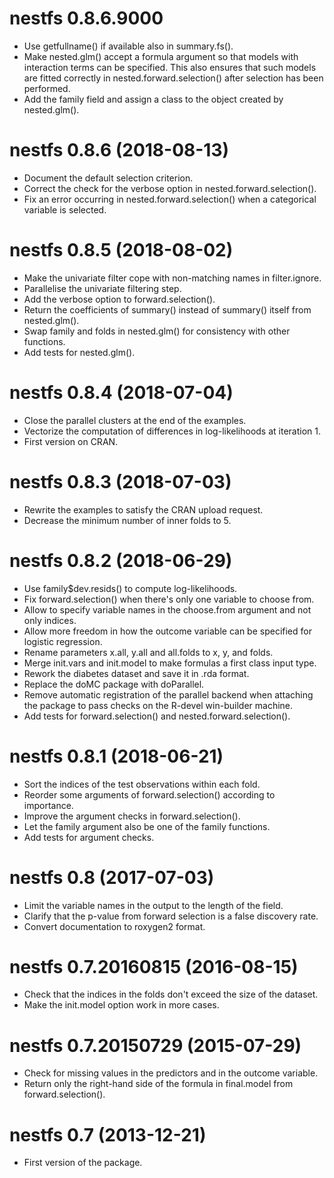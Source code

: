 # nestfs 0.8.6.9000

- Use getfullname() if available also in summary.fs().
- Make nested.glm() accept a formula argument so that models with interaction
  terms can be specified. This also ensures that such models are fitted
  correctly in nested.forward.selection() after selection has been performed.
- Add the family field and assign a class to the object created by
  nested.glm().


# nestfs 0.8.6 (2018-08-13)

- Document the default selection criterion.
- Correct the check for the verbose option in nested.forward.selection().
- Fix an error occurring in nested.forward.selection() when a categorical
  variable is selected.


# nestfs 0.8.5 (2018-08-02)

- Make the univariate filter cope with non-matching names in filter.ignore.
- Parallelise the univariate filtering step.
- Add the verbose option to forward.selection().
- Return the coefficients of summary() instead of summary() itself from
  nested.glm().
- Swap family and folds in nested.glm() for consistency with other functions.
- Add tests for nested.glm().


# nestfs 0.8.4 (2018-07-04)

- Close the parallel clusters at the end of the examples.
- Vectorize the computation of differences in log-likelihoods at iteration 1.
- First version on CRAN.


# nestfs 0.8.3 (2018-07-03)

- Rewrite the examples to satisfy the CRAN upload request.
- Decrease the minimum number of inner folds to 5.


# nestfs 0.8.2 (2018-06-29)

- Use family$dev.resids() to compute log-likelihoods.
- Fix forward.selection() when there's only one variable to choose from.
- Allow to specify variable names in the choose.from argument and not only
  indices.
- Allow more freedom in how the outcome variable can be specified for
  logistic regression.
- Rename parameters x.all, y.all and all.folds to x, y, and folds.
- Merge init.vars and init.model to make formulas a first class input type.
- Rework the diabetes dataset and save it in .rda format.
- Replace the doMC package with doParallel.
- Remove automatic registration of the parallel backend when attaching the
  package to pass checks on the R-devel win-builder machine.
- Add tests for forward.selection() and nested.forward.selection().


# nestfs 0.8.1 (2018-06-21)

- Sort the indices of the test observations within each fold.
- Reorder some arguments of forward.selection() according to importance.
- Improve the argument checks in forward.selection().
- Let the family argument also be one of the family functions.
- Add tests for argument checks.


# nestfs 0.8 (2017-07-03)

- Limit the variable names in the output to the length of the field.
- Clarify that the p-value from forward selection is a false discovery rate.
- Convert documentation to roxygen2 format.


# nestfs 0.7.20160815 (2016-08-15)

- Check that the indices in the folds don't exceed the size of the dataset.
- Make the init.model option work in more cases.


# nestfs 0.7.20150729 (2015-07-29)

- Check for missing values in the predictors and in the outcome variable.
- Return only the right-hand side of the formula in final.model from
  forward.selection().


# nestfs 0.7 (2013-12-21)

- First version of the package.
